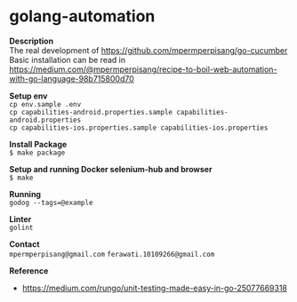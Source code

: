 # golang-automation

**Description**<br/>
The real development of https://github.com/mpermperpisang/go-cucumber<br/>
Basic installation can be read in https://medium.com/@mpermperpisang/recipe-to-boil-web-automation-with-go-language-98b715800d70

**Setup env**<br/>
`cp env.sample .env`<br/>
`cp capabilities-android.properties.sample capabilities-android.properties`<br/>
`cp capabilities-ios.properties.sample capabilities-ios.properties`

**Install Package**<br/>
`$ make package`

**Setup and running Docker selenium-hub and browser**<br/>
`$ make`

**Running**<br/>
`godog --tags=@example`

**Linter**<br/>
`golint`

**Contact**<br/>
`mpermperpisang@gmail.com`
`ferawati.10109266@gmail.com`

**Reference**<br/>
- https://medium.com/rungo/unit-testing-made-easy-in-go-25077669318
